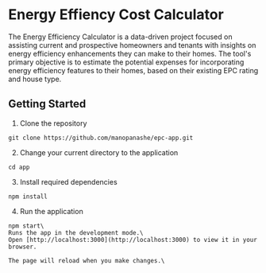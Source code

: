 # Energy Effiency Cost Calculator

The Energy Efficiency Calculator is a data-driven project focused on assisting current and prospective homeowners and tenants with insights on energy efficiency enhancements they can make to their homes. The tool's primary objective is to estimate the potential expenses for incorporating energy efficiency features to their homes, based on their existing EPC rating and house type. 


## Getting Started

1. Clone the repository

```
git clone https://github.com/manopanashe/epc-app.git
```

2. Change your current directory to the application
```
cd app
```

3. Install required dependencies
```
npm install
```

4. Run the application 
 ```
 npm start\
 Runs the app in the development mode.\
Open [http://localhost:3000](http://localhost:3000) to view it in your browser.

The page will reload when you make changes.\
 ```


